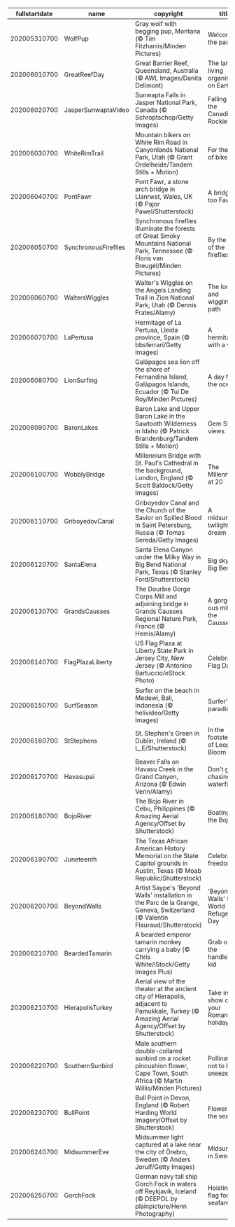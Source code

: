 |fullstartdate|name|copyright|title|image|
|--|--|--|--|--|
202005310700|WolfPup|Gray wolf with begging pup, Montana (© Tim Fitzharris/Minden Pictures)|Welcome to the pack|![](/en-US/2020/06/202005310700WolfPup.jpg)|
202006010700|GreatReefDay|Great Barrier Reef, Queensland, Australia (© AWL Images/Danita Delimont)|The largest living organism on Earth|![](/en-US/2020/06/202006010700GreatReefDay.jpg)|
202006020700|JasperSunwaptaVideo|Sunwapta Falls in Jasper National Park, Canada (© Schroptschop/Getty Images)|Falling for the Canadian Rockies|![](/en-US/2020/06/202006020700JasperSunwaptaVideo.jpg)|
202006030700|WhiteRimTrail|Mountain bikers on White Rim Road in Canyonlands National Park, Utah (© Grant Ordelheide/Tandem Stills + Motion)|For the love of bikes|![](/en-US/2020/06/202006030700WhiteRimTrail.jpg)|
202006040700|PontFawr|Pont Fawr, a stone arch bridge in Llanrwst, Wales, UK (© Pajor Pawel/Shutterstock)|A bridge too Fawr|![](/en-US/2020/06/202006040700PontFawr.jpg)|
202006050700|SynchronousFireflies|Synchronous fireflies illuminate the forests of Great Smoky Mountains National Park, Tennessee (© Floris van Breugel/Minden Pictures)|By the light of the fireflies|![](/en-US/2020/06/202006050700SynchronousFireflies.jpg)|
202006060700|WaltersWiggles|Walter's Wiggles on the Angels Landing Trail in Zion National Park, Utah (© Dennis Frates/Alamy)|The long and wiggling path|![](/en-US/2020/06/202006060700WaltersWiggles.jpg)|
202006070700|LaPertusa|Hermitage of La Pertusa, Lleida province, Spain (© bbsferrari/Getty Images)|A hermitage with a view|![](/en-US/2020/06/202006070700LaPertusa.jpg)|
202006080700|LionSurfing|Galápagos sea lion off the shore of Fernandina Island, Galápagos Islands, Ecuador (© Tui De Roy/Minden Pictures)|A day for the oceans|![](/en-US/2020/06/202006080700LionSurfing.jpg)|
202006090700|BaronLakes|Baron Lake and Upper Baron Lake in the Sawtooth Wilderness in Idaho (© Patrick Brandenburg/Tandem Stills + Motion)|Gem State views|![](/en-US/2020/06/202006090700BaronLakes.jpg)|
202006100700|WobblyBridge|Millennium Bridge with St. Paul's Cathedral in the background, London, England (© Scott Baldock/Getty Images)|The Millennium at 20|![](/en-US/2020/06/202006100700WobblyBridge.jpg)|
202006110700|GriboyedovCanal|Griboyedov Canal and the Church of the Savior on Spilled Blood in Saint Petersburg, Russia (© Tomas Sereda/Getty Images)|A midsummer twilight's dream|![](/en-US/2020/06/202006110700GriboyedovCanal.jpg)|
202006120700|SantaElena|Santa Elena Canyon under the Milky Way in Big Bend National Park, Texas (© Stanley Ford/Shutterstock)|Big sky at Big Bend|![](/en-US/2020/06/202006120700SantaElena.jpg)|
202006130700|GrandsCausses|The Dourbie Gorge Corps Mill and adjoining bridge in Grands Causses Regional Nature Park, France (© Hemis/Alamy)|A gorge-ous mill in the Causses|![](/en-US/2020/06/202006130700GrandsCausses.jpg)|
202006140700|FlagPlazaLiberty|US Flag Plaza at Liberty State Park in Jersey City, New Jersey (© Antonino Bartuccio/eStock Photo)|Celebrating Flag Day|![](/en-US/2020/06/202006140700FlagPlazaLiberty.jpg)|
202006150700|SurfSeason|Surfer on the beach in Medewi, Bali, Indonesia (© helivideo/Getty Images)|Surfer's paradise|![](/en-US/2020/06/202006150700SurfSeason.jpg)|
202006160700|StStephens|St. Stephen's Green in Dublin, Ireland (© L_E/Shutterstock)|In the footsteps of Leopold Bloom|![](/en-US/2020/06/202006160700StStephens.jpg)|
202006170700|Havasupai|Beaver Falls on Havasu Creek in the Grand Canyon, Arizona (© Edwin Verin/Alamy)|Don't go chasing waterfalls|![](/en-US/2020/06/202006170700Havasupai.jpg)|
202006180700|BojoRiver|The Bojo River in Cebu, Philippines (© Amazing Aerial Agency/Offset by Shutterstock)|Boating on the Bojo|![](/en-US/2020/06/202006180700BojoRiver.jpg)|
202006190700|Juneteenth|The Texas African American History Memorial on the State Capitol grounds in Austin, Texas (© Moab Republic/Shutterstock)|Celebrating freedom|![](/en-US/2020/06/202006190700Juneteenth.jpg)|
202006200700|BeyondWalls|Artist Saype's 'Beyond Walls' installation in the Parc de la Grange, Geneva, Switzerland (© Valentin Flauraud/Shutterstock)|'Beyond Walls' for World Refugee Day|![](/en-US/2020/06/202006200700BeyondWalls.jpg)|
202006210700|BeardedTamarin|A bearded emperor tamarin monkey carrying a baby (© Chris White/iStock/Getty Images Plus)|Grab onto the handlebars, kid|![](/en-US/2020/06/202006210700BeardedTamarin.jpg)|
202006210700|HierapolisTurkey|Aerial view of the theater at the ancient city of Hierapolis, adjacent to Pamukkale, Turkey (© Amazing Aerial Agency/Offset by Shutterstock)|Take in a show on your Roman holiday|![](/en-US/2020/06/202006210700HierapolisTurkey.jpg)|
202006220700|SouthernSunbird|Male southern double-collared sunbird on a rocket pincushion flower, Cape Town, South Africa (© Martin Willis/Minden Pictures)|Pollinators: not to be sneezed at|![](/en-US/2020/06/202006220700SouthernSunbird.jpg)|
202006230700|BullPoint|Bull Point in Devon, England (© Robert Harding World Imagery/Offset by Shutterstock)|Flowers by the sea|![](/en-US/2020/06/202006230700BullPoint.jpg)|
202006240700|MidsummerEve|Midsummer light captured at a lake near the city of Örebro, Sweden (© Anders Jorulf/Getty Images)|Midsummer in Sweden|![](/en-US/2020/06/202006240700MidsummerEve.jpg)|
202006250700|GorchFock|German navy tall ship Gorch Fock in waters off Reykjavík, Iceland (© DEEPOL by plainpicture/Henn Photography)|Hoisting a flag for seafarers|![](/en-US/2020/06/202006250700GorchFock.jpg)|
